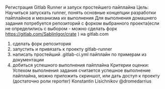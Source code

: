 Регистрация Gitlab Runner и запуск простейшего пайплайна
Цель: Научиться запускать runner, понять основные концепции разработки пайплайнов и механизма их выполнения
Для выполнения домашнего задания потребуется репозиторий с форком выбранного проекта(если не определились с выбором - можно сделать форк https://gitlab.com/SablinIgor/crate ) на gitlab.com
1) сделать форк репозитория
2) запустить и привязать к проекту gitlab-runner
3) написать простейший .gitlab-ci.yml пайплайн по примерам из документации
4) добиться успешного выполнения пайплайна
Критерии оценки: Успехом выполнения задания считается успешное выполнение пайплайна, можно приложить скриншот, 
или дать доступ к проекту (достаточно роли reporter) Konstantin Lisichnikov @dromedarrius 
